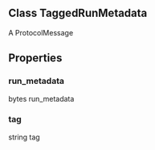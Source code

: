 ## Class TaggedRunMetadata
A ProtocolMessage
## Properties
### run_metadata
bytes run_metadata
### tag
string tag
